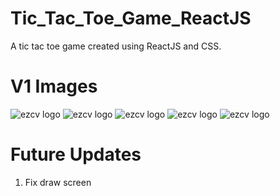 # Tic_Tac_Toe_Game_ReactJS
A tic tac toe game created using ReactJS and CSS.

# V1 Images
![ezcv logo](https://github.com/LemuelBenitez/Tic_Tac_Toe_Game_ReactJS/blob/main/Screenshot%202024-07-13%20at%203.30.40%E2%80%AFPM.png)
![ezcv logo](https://github.com/LemuelBenitez/Tic_Tac_Toe_Game_ReactJS/blob/main/Screenshot%202024-07-13%20at%203.30.53%E2%80%AFPM.png)
![ezcv logo](https://github.com/LemuelBenitez/Tic_Tac_Toe_Game_ReactJS/blob/main/Screenshot%202024-07-13%20at%203.31.05%E2%80%AFPM.png)
![ezcv logo](https://github.com/LemuelBenitez/Tic_Tac_Toe_Game_ReactJS/blob/main/Screenshot%202024-07-13%20at%203.32.05%E2%80%AFPM.png)
![ezcv logo](https://github.com/LemuelBenitez/Tic_Tac_Toe_Game_ReactJS/blob/main/Screenshot%202024-07-13%20at%203.32.15%E2%80%AFPM.png)

# Future Updates

1. Fix draw screen

